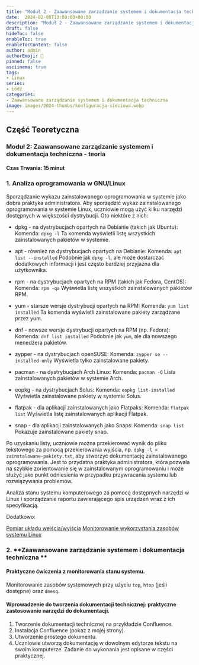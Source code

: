 ```yaml
---
title: "Moduł 2 - Zaawansowane zarządzanie systemem i dokumentacja techniczna  - teoria"
date:  2024-02-08T13:00:00+00:00
description: "Moduł 2 - Zaawansowane zarządzanie systemem i dokumentacja techniczna  - teoria"
draft: false
hideToc: false
enableToc: true
enableTocContent: false
author: admin
authorEmoji: 🐧
pinned: false
asciinema: true
tags:
- Linux
series:
- Łódź
categories:
- Zaawansowane zarządzanie systemem i dokumentacja techniczna 
image: images/2024-thumbs/konfiguracja-sieciowa.webp
---
```

## Część Teoretyczna
### Moduł 2: Zaawansowane zarządzanie systemem i dokumentacja techniczna - teoria
#### Czas Trwania: 15 minut

### 1. **Analiza oprogramowania w GNU/Linux**

Sporządzanie wykazu zainstalowanego oprogramowania w systemie jako dobra praktyka administratora. Aby sporządzić wykaz zainstalowanego oprogramowania w systemie Linux, uczniowie mogą użyć kilku narzędzi dostępnych w większości dystrybucji. Oto niektóre z nich:

- dpkg - na dystrybucjach opartych na Debianie (takich jak Ubuntu):
Komenda: `dpkg -l`
Ta komenda wyświetli listę wszystkich zainstalowanych pakietów w systemie.

- apt - również na dystrybucjach opartych na Debianie:
Komenda: `apt list --installed`
Podobnie jak `dpkg -l`, ale może dostarczać dodatkowych informacji i jest często bardziej przyjazna dla użytkownika.

- rpm - na dystrybucjach opartych na RPM (takich jak Fedora, CentOS):
Komenda: `rpm -qa`
Wyświetla listę wszystkich zainstalowanych pakietów RPM.

- yum - starsze wersje dystrybucji opartych na RPM:
Komenda: `yum list installed`
Ta komenda wyświetli zainstalowane pakiety zarządzane przez yum.

- dnf - nowsze wersje dystrybucji opartych na RPM (np. Fedora):
Komenda: `dnf list installed`
Podobnie jak `yum`, ale dla nowszego menedżera pakietów.

- zypper - na dystrybucjach openSUSE:
Komenda: `zypper se --installed-only`
Wyświetla tylko zainstalowane pakiety.

- pacman - na dystrybucjach Arch Linux:
Komenda: `pacman -Q`
Lista zainstalowanych pakietów w systemie Arch.

- eopkg - na dystrybucjach Solus:
Komenda: `eopkg list-installed`
Wyświetla zainstalowane pakiety w systemie Solus.

- flatpak - dla aplikacji zainstalowanych jako Flatpaks:
Komenda: `flatpak list`
Wyświetla listę zainstalowanych aplikacji Flatpak.

- snap - dla aplikacji zainstalowanych jako Snaps:
Komenda: `snap list`
Pokazuje zainstalowane pakiety snap.

Po uzyskaniu listy, uczniowie można przekierować wynik do pliku tekstowego za pomocą przekierowania wyjścia, np. `dpkg -l > zainstalowane-pakiety.txt`, aby stworzyć dokumentację zainstalowanego oprogramowania. Jest to przydatna praktyka administratora, która pozwala na szybkie zorientowanie się w zainstalowanym oprogramowaniu i może służyć jako punkt odniesienia w przypadku przywracania systemu lub rozwiązywania problemów.

Analiza stanu systemu komputerowego za pomocą dostępnych narzędzi w Linux i sporządzanie raportu zawierającego spis urządzeń wraz z ich specyfikacją.

Dodatkowo:

[Pomiar układu wejścia/wyjścia](https://sysadmin.info.pl/pl/blog/pomiar-ukladu-wejscia-wyjscia/)
[Monitorowanie wykorzystania zasobów systemu Linux](https://sysadmin.info.pl/pl/blog/monitorowanie-wykorzystania-zasobow-systemu-linux/)


### 2. **Zaawansowane zarządzanie systemem i dokumentacja techniczna **

#### Praktyczne ćwiczenia z monitorowania stanu systemu.

Monitorowanie zasobów systemowych przy użyciu `top`, `htop` (jeśli dostępne) oraz `dmesg`.

#### Wprowadzenie do tworzenia dokumentacji technicznej: praktyczne zastosowanie narzędzi do dokumentacji.

1. Tworzenie dokumentacji technicznej na przykładzie Confluence.
2. Instalacja Confluence (pokaz z mojej strony).
3. Utworzenie prostego dokumentu. 
4. Uczniowie utworzą dokumentację w dowolnym edytorze tekstu na swoim komputerze. Zadanie do wykonania jest opisane w części praktycznej.

